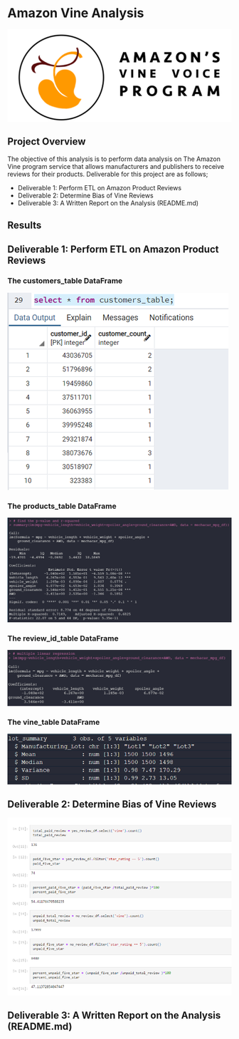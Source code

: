 # Amazon Vine Analysis
![amazon_vine](https://github.com/gracemarshall/Amazon_Vine_Analysis/blob/main/images_folder/Amazon_Vine.png)

## Project Overview
The objective of this analysis is to perform data analysis on The Amazon Vine program service that allows manufacturers and publishers to receive reviews for their products. Deliverable for this project are as follows;
* Deliverable 1: Perform ETL on Amazon Product Reviews
* Deliverable 2: Determine Bias of Vine Reviews
* Deliverable 3: A Written Report on the Analysis (README.md)

##  Results
## Deliverable 1: Perform ETL on Amazon Product Reviews
### The customers_table DataFrame
![customers_table.png](https://github.com/gracemarshall/Amazon_Vine_Analysis/blob/main/images_folder/customers_table.png)

### The products_table DataFrame
![linear_Regression.png](https://github.com/gracemarshall/MechaCar_Stats_Analysis/blob/main/MechaCar_Summary.png)

### The review_id_table DataFrame
![Multiple_Regression.png](https://github.com/gracemarshall/MechaCar_Stats_Analysis/blob/main/Multiple_Reg.png)

### The vine_table DataFrame
![lot_summary.png](https://github.com/gracemarshall/MechaCar_Stats_Analysis/blob/main/lot_summary.png)

## Deliverable 2: Determine Bias of Vine Reviews

![lot_summary.png](https://github.com/gracemarshall/Amazon_Vine_Analysis/blob/main/images_folder/Deliv2.png)

## Deliverable 3: A Written Report on the Analysis (README.md)

